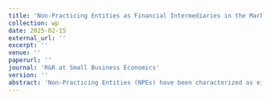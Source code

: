 ```yaml
---
title: 'Non-Practicing Entities as Financial Intermediaries in the Market for Technology: A Case Study of Silicon Valley'
collection: wp
date: 2025-02-15
external_url: ''
excerpt: ''
venue: ''
paperurl: ''
journal: 'R&R at Small Business Economics'
version: ''
abstract: 'Non-Practicing Entities (NPEs) have been characterized as either (1) <i>patent trolls</i> who are self-serving agents that absorb the social value of inventions for private gain or (2) <i>benign middlemen</i> who may increase social welfare by facilitating commercialization for upstream inventions to resource-constrained inventors. This paper proposes a third view: NPEs as <i>financial intermediaries</i> that may improve the efficiency of technology markets by reducing patent market frictions. Using proprietary transaction-level data from Silicon Valley’s novel brokered patent market (BPM), we estimate a standard search-and-bargaining model to quantify NPEs’ contributions to patent market efficiency and the underlying mechanisms. The results suggest that Silicon Valley’s BPM is relatively inefficient for two reasons. First, there is <i>misallocative inefficiency</i>; that is, the market regularly fails to reallocate patents to the entity with the highest valuation. Reasons include search (buyer/seller matching), trading (time to transaction), and bargaining (rent sharing) frictions. Second, there is <i>mispricing-related inefficiency</i>; that is, transaction prices are below the <i>fair value</i> due to these frictions. Importantly, we find that NPEs play an ambiguous role for the efficiency of Silicon Valley’s BPM. On the one hand, NPEs reduce trading frictions; on the other, NPEs exacerbate search and bargaining frictions. In particular, transaction surplus sharing is highly asymmetric to the advantage of NPEs and disadvantage of inventors, which curtails the welfare contribution of Silicon Valley’s BPM to society. The study suggests that policymaking would benefit from a more nuanced view on NPE activity.'
---
```

